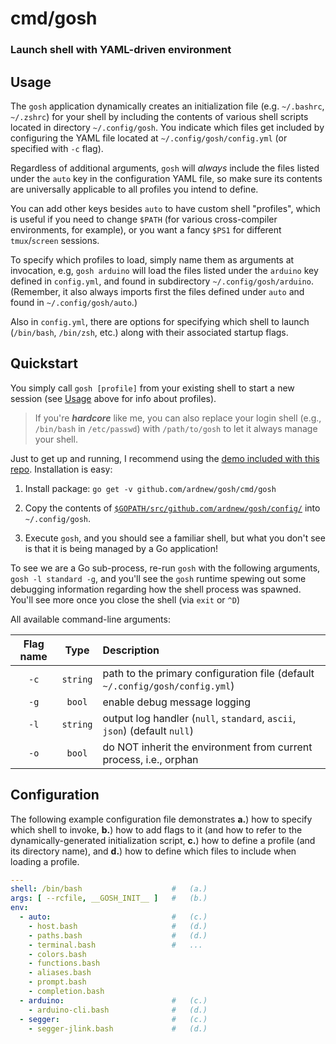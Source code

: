 # cmd/gosh
### Launch shell with YAML-driven environment

## Usage

The `gosh` application dynamically creates an initialization file (e.g. `~/.bashrc`, `~/.zshrc`) for your shell by including the contents of various shell scripts located in directory `~/.config/gosh`. You indicate which files get included by configuring the YAML file located at `~/.config/gosh/config.yml` (or specified with `-c` flag).

Regardless of additional arguments, `gosh` will *always* include the files listed under the `auto` key in the configuration YAML file, so make sure its contents are universally applicable to all profiles you intend to define. 

You can add other keys besides `auto` to have custom shell "profiles", which is useful if you need to change `$PATH` (for various cross-compiler environments, for example), or you want a fancy `$PS1` for different `tmux`/`screen` sessions. 

To specify which profiles to load, simply name them as arguments at invocation, e.g, `gosh arduino` will load the files listed under the `arduino` key defined in `config.yml`, and found in subdirectory `~/.config/gosh/arduino`. (Remember, it also always imports first the files defined under `auto` and found in `~/.config/gosh/auto`.)

Also in `config.yml`, there are options for specifying which shell to launch (`/bin/bash`, `/bin/zsh`, etc.) along with their associated startup flags.

## Quickstart

You simply call `gosh [profile]` from your existing shell to start a new session (see [Usage](#Usage) above for info about profiles).

> If you're ***hardcore*** like me, you can also replace your login shell (e.g., `/bin/bash` in `/etc/passwd`) with `/path/to/gosh` to let it always manage your shell.

Just to get up and running, I recommend using the [demo included with this repo](https://github.com/ardnew/gosh/tree/master/config/). Installation is easy:

1. Install package: `go get -v github.com/ardnew/gosh/cmd/gosh`

2. Copy the contents of [`$GOPATH/src/github.com/ardnew/gosh/config/`](https://github.com/ardnew/gosh/tree/master/config/) into `~/.config/gosh`.

3. Execute `gosh`, and you should see a familiar shell, but what you don't see is that it is being managed by a Go application! 

To see we are a Go sub-process, re-run `gosh` with the following arguments, `gosh -l standard -g`, and you'll see the `gosh` runtime spewing out some debugging information regarding how the shell process was spawned. You'll see more once you close the shell (via `exit` or `^D`)

All available command-line arguments:

|Flag name|Type|Description|
|:--:|:--:|:----------|
|`-c`|`string`|path to the primary configuration file (default `~/.config/gosh/config.yml`)|
|`-g`|`bool`|enable debug message logging|
|`-l`|`string`|output log handler (`null`, `standard`, `ascii`, `json`) (default `null`)|
|`-o`|`bool`|do NOT inherit the environment from current process, i.e., orphan|

## Configuration

The following example configuration file demonstrates **a.**) how to specify which shell to invoke, **b.**) how to add flags to it (and how to refer to the dynamically-generated initialization script, **c.**) how to define a profile (and its directory name), and **d.**) how to define which files to include when loading a profile.

```yaml
---
shell: /bin/bash                    #   (a.)
args: [ --rcfile, __GOSH_INIT__ ]   #   (b.)
env:
  - auto:                           #   (c.)
    - host.bash                     #   (d.)
    - paths.bash                    #   (d.)
    - terminal.bash                 #   ...
    - colors.bash
    - functions.bash
    - aliases.bash
    - prompt.bash
    - completion.bash
  - arduino:                        #   (c.)
    - arduino-cli.bash              #   (d.)
  - segger:                         #   (c.)
    - segger-jlink.bash             #   (d.)

```
